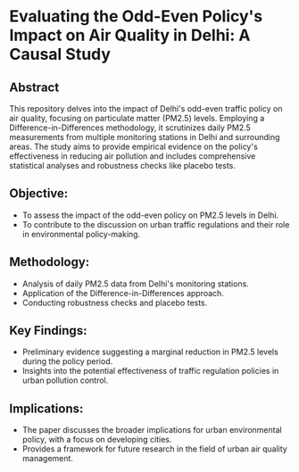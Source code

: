 # Evaluating the Odd-Even Policy's Impact on Air Quality in Delhi: A Causal Study

## Abstract
This repository  delves into the impact of Delhi's odd-even traffic policy on air quality, focusing on particulate matter (PM2.5) levels. Employing a Difference-in-Differences methodology, it scrutinizes daily PM2.5 measurements from multiple monitoring stations in Delhi and surrounding areas. The study aims to provide empirical evidence on the policy's effectiveness in reducing air pollution and includes comprehensive statistical analyses and robustness checks like placebo tests.

## Objective:

- To assess the impact of the odd-even policy on PM2.5 levels in Delhi.
- To contribute to the discussion on urban traffic regulations and their role in environmental policy-making.

## Methodology:

- Analysis of daily PM2.5 data from Delhi's monitoring stations.
- Application of the Difference-in-Differences approach.
- Conducting robustness checks and placebo tests.

## Key Findings:

- Preliminary evidence suggesting a marginal reduction in PM2.5 levels during the policy period.
- Insights into the potential effectiveness of traffic regulation policies in urban pollution control.

## Implications:

- The paper discusses the broader implications for urban environmental policy, with a focus on developing cities.
- Provides a framework for future research in the field of urban air quality management.
